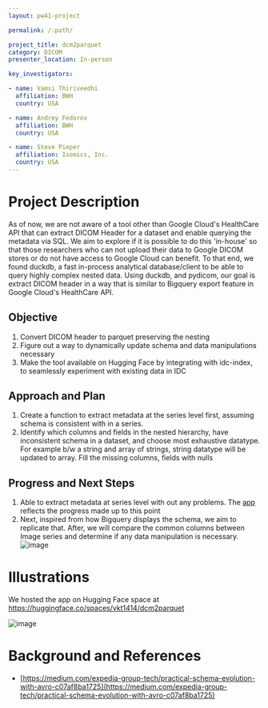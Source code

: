 ```yaml
---
layout: pw41-project

permalink: /:path/

project_title: dcm2parquet
category: DICOM
presenter_location: In-person

key_investigators:

- name: Vamsi Thiriveedhi
  affiliation: BWH
  country: USA

- name: Andrey Fedorov
  affiliation: BWH
  country: USA

- name: Steve Pieper
  affiliation: Isomics, Inc.
  country: USA
---
```


# Project Description

<!-- Add a short paragraph describing the project. -->


As of now, we are not aware of a tool other than Google Cloud's HealthCare API that can extract DICOM Header for a dataset and enable querying the metadata via SQL. We aim to explore if it is possible to do this 'in-house' so that those researchers who can not upload their data to Google DICOM stores or do not have access to Google Cloud can benefit. To that end, we found duckdb, a fast in-process analytical database/client to be able to query highly complex nested data. Using duckdb, and pydicom, our goal is extract DICOM header in a way that is similar to Bigquery export feature in Google Cloud's HealthCare API.

 



## Objective

<!-- Describe here WHAT you would like to achieve (what you will have as end result). -->


1. Convert DICOM header to parquet preserving the nesting 
2. Figure out a way to dynamically update schema and data manipulations necessary
3. Make the tool available on Hugging Face by integrating with idc-index, to seamlessly experiment with existing data in IDC



## Approach and Plan

<!-- Describe here HOW you would like to achieve the objectives stated above. -->


1. Create a function to extract metadata at the series level first, assuming schema is consistent with in a series.
2. Identify which columns and fields in the nested hierarchy, have inconsistent schema in a dataset, and choose most exhaustive datatype. For example b/w a string and array of strings, string datatype will be updated to array. Fill the missing columns, fields with nulls




## Progress and Next Steps

1. Able to extract metadata at series level with out any problems. The [app](https://huggingface.co/spaces/vkt1414/dcm2parquet) reflects the progress made up to this point
2. Next, inspired from how Bigquery displays the schema, we aim to replicate that. After, we will compare the common columns between Image series and determine if any data manipulation is necessary.
   ![image](https://github.com/NA-MIC/ProjectWeek/assets/115020590/b18deb90-5934-436b-a04d-0a047b8e017c)




# Illustrations
We hosted the app on Hugging Face space at https://huggingface.co/spaces/vkt1414/dcm2parquet

![image](https://github.com/NA-MIC/ProjectWeek/assets/115020590/30a0d0b3-13f7-4ad4-8ee1-0b8eb9a4c98a)




# Background and References

<!-- If you developed any software, include link to the source code repository.
     If possible, also add links to sample data, and to any relevant publications. -->


- [https://medium.com/expedia-group-tech/practical-schema-evolution-with-avro-c07af8ba1725](https://medium.com/expedia-group-tech/practical-schema-evolution-with-avro-c07af8ba1725)

